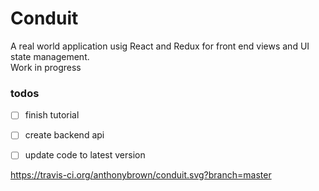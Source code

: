 # Conduit  

A real world application usig React and Redux for front end views and UI state management.    
Work in progress

### todos
- [ ] finish tutorial
- [ ] create backend api
- [ ] update code to latest version


https://travis-ci.org/anthonybrown/conduit.svg?branch=master
